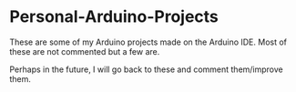 # Personal-Arduino-Projects

These are some of my Arduino projects made on the Arduino IDE.
Most of these are not commented but a few are.

Perhaps in the future, I will go back to these and comment them/improve them.
